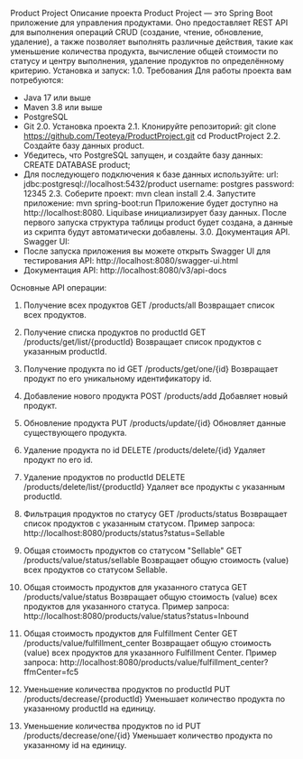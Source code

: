 Product Project
Описание проекта
Product Project — это Spring Boot приложение для управления продуктами. Оно предоставляет REST API для выполнения операций CRUD (создание, чтение, обновление, удаление), а также позволяет выполнять различные действия, такие как уменьшение количества продукта, вычисление общей стоимости по статусу и центру выполнения, удаление продуктов по определённому критерию.
Установка и запуск:
1.0. Требования
Для работы проекта вам потребуются:
- Java 17 или выше
- Maven 3.8 или выше
- PostgreSQL
- Git
2.0. Установка проекта
2.1. Клонируйте репозиторий:
git clone https://github.com/Teoteya/ProductProject.git
cd ProductProject
2.2. Создайте базу данных product.
- Убедитесь, что PostgreSQL запущен, и создайте базу данных:
CREATE DATABASE product;
- Для последующего подключения к базе данных используйте:
    url: jdbc:postgresql://localhost:5432/product
    username: postgres
    password: 12345
2.3. Соберите проект: mvn clean install
2.4. Запустите приложение: mvn spring-boot:run
  Приложение будет доступно на http://localhost:8080.
  Liquibase инициализирует базу данных. После первого запуска структура таблицы product будет создана, а данные из скрипта будут автоматически добавлены.
3.0. Документация API.
  Swagger UI:
- После запуска приложения вы можете открыть Swagger UI для тестирования API:
http://localhost:8080/swagger-ui.html
- Документация API: http://localhost:8080/v3/api-docs

Основные API операции:
1. Получение всех продуктов
GET /products/all
Возвращает список всех продуктов.

2. Получение списка продуктов по productId
GET /products/get/list/{productId}
Возвращает список продуктов с указанным productId.

3. Получение продукта по id
GET /products/get/one/{id}
Возвращает продукт по его уникальному идентификатору id.

4. Добавление нового продукта
POST /products/add
Добавляет новый продукт.

5. Обновление продукта
PUT /products/update/{id}
Обновляет данные существующего продукта.

6. Удаление продукта по id
DELETE /products/delete/{id}
Удаляет продукт по его id.

7. Удаление продуктов по productId
DELETE /products/delete/list/{productId}
Удаляет все продукты с указанным productId.

8. Фильтрация продуктов по статусу
GET /products/status
Возвращает список продуктов с указанным статусом.
Пример запроса:
http://localhost:8080/products/status?status=Sellable

9. Общая стоимость продуктов со статусом "Sellable"
GET /products/value/status/sellable
Возвращает общую стоимость (value) всех продуктов со статусом Sellable.

10. Общая стоимость продуктов для указанного статуса
GET /products/value/status
Возвращает общую стоимость (value) всех продуктов для указанного статуса.
Пример запроса:
http://localhost:8080/products/value/status?status=Inbound

11. Общая стоимость продуктов для Fulfillment Center
GET /products/value/fulfillment_center
Возвращает общую стоимость (value) всех продуктов для указанного Fulfillment Center.
Пример запроса:
http://localhost:8080/products/value/fulfillment_center?ffmCenter=fc5

12. Уменьшение количества продуктов по productId
PUT /products/decrease/{productId}
Уменьшает количество продукта по указанному productId на единицу.

13. Уменьшение количества продуктов по id
PUT /products/decrease/one/{id}
Уменьшает количество продукта по указанному id на единицу.
